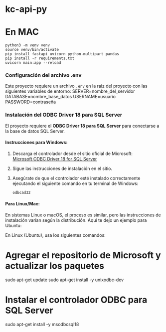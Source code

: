 # kc-api-py

# En MAC

```
python3 -m venv venv
source venv/bin/activate  
pip install fastapi uvicorn python-multipart pandas
pip install -r requirements.txt
uvicorn main:app --reload
```
### Configuración del archivo .env
Este proyecto requiere un archivo `.env` en la raiz del proyecto con las siguientes variables de entorno:
SERVER=nombre_del_servidor
DATABASE=nombre_base_datos
USERNAME=usuario
PASSWORD=contraseña

### Instalación del ODBC Driver 18 para SQL Server

El proyecto requiere el **ODBC Driver 18 para SQL Server** para conectarse a la base de datos SQL Server.

#### Instrucciones para Windows:

1. Descarga el controlador desde el sitio oficial de Microsoft:  
   [Microsoft ODBC Driver 18 for SQL Server](https://learn.microsoft.com/en-us/sql/connect/odbc/download-odbc-driver-for-sql-server)
   
2. Sigue las instrucciones de instalación en el sitio.

3. Asegúrate de que el controlador esté instalado correctamente ejecutando el siguiente comando en tu terminal de Windows:
   ```bash
   odbcad32


#### **Para Linux/Mac:**

En sistemas Linux o macOS, el proceso es similar, pero las instrucciones de instalación varían según la distribución. Aquí te dejo un ejemplo para Ubuntu:

En Linux (Ubuntu), usa los siguientes comandos:

# Agregar el repositorio de Microsoft y actualizar los paquetes
sudo apt-get update
sudo apt-get install -y unixodbc-dev

# Instalar el controlador ODBC para SQL Server
sudo apt-get install -y msodbcsql18

